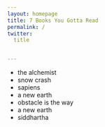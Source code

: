 ```yaml
---
layout: homepage
title: 7 Books You Gotta Read
permalink: /
twitter:
  title


---
```


- the alchemist
- snow crash
- sapiens
- a new earth
- obstacle is the way
- a new earth
- siddhartha
